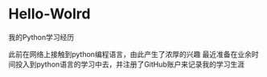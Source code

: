 # Hello-Wolrd
我的Python学习经历

此前在网络上接触到python编程语言，由此产生了浓厚的兴趣
最近准备在业余时间投入到python语言的学习中去，并注册了GitHub账户来记录我的学习生涯
